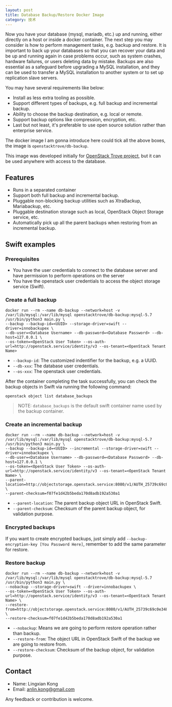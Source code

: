 ```yaml
---
layout: post
title: Database Backup/Restore Docker Image
category: 技术
---
```


Now you have your database (mysql, mariadb, etc.) up and running, either directly on a host or inside a docker container. The next step you may consider is how to perform management tasks, e.g. backup and restore. It is important to back up your databases so that you can recover your data and be up and running again in case problems occur, such as system crashes, hardware failures, or users deleting data by mistake. Backups are also essential as a safeguard before upgrading a MySQL installation, and they can be used to transfer a MySQL installation to another system or to set up replication slave servers.

You may have several requirements like below:

* Install as less extra tooling as possible.
* Support different types of backups, e.g. full backup and incremental backup.
* Ability to choose the backup destination, e.g. local or remote.
* Support backup options like compression, encryption, etc.
* Last but not least, it's preferable to use open source solution rather than enterprise service.

The docker image I am gonna introduce here could tick all the above boxes, the image is `openstacktrove/db-backup`.

This image was developed initially for [OpenStack Trove project](https://docs.openstack.org/trove/latest/), but it can be used anywhere with access to the database.

## Features

* Runs in a separated container
* Support both full backup and incremental backup.
* Pluggable non-blocking backup utilities such as XtraBackup, Mariabackup, etc.
* Pluggable destination storage such as local, OpenStack Object Storage service, etc.
* Automatically pick up all the parent backups when restoring from an incremental backup.

## Swift examples

### Prerequisites

* You have the user credentials to connect to the database server and have permission to perform operations on the server
* You have the openstack user credentials to access the object storage service (Swift).

### Create a full backup

```
docker run --rm --name db-backup --network=host -v /var/lib/mysql:/var/lib/mysql openstacktrove/db-backup:mysql-5.7 /usr/bin/python3 main.py \
--backup --backup-id=<UUID> --storage-driver=swift --driver=innobackupex \
--db-user=<Database Username> --db-password=<Database Password> --db-host=127.0.0.1 \
--os-token=<OpenStack User Token> --os-auth-url=http://openstack.service/identity/v3 --os-tenant=<OpenStack Tenant Name>
```

* `--backup-id`: The customized indentifier for the backup, e.g. a UUID.
* `--db-xxx`: The database user credentials.
* `--os-xxx`: The openstack user credentials.

After the container completing the task successfully, you can check the backup objects in Swift via running the following command:
```
openstack object list database_backups
```

> NOTE: `database_backups` is the default swift container name used by the backup container.

### Create an incremental backup

```
docker run --rm --name db-backup --network=host -v /var/lib/mysql:/var/lib/mysql openstacktrove/db-backup:mysql-5.7 /usr/bin/python3 main.py \
--backup --backup-id=<UUID> --incremental --storage-driver=swift --driver=innobackupex \
--db-user=<Database Username> --db-password=<Database Password> --db-host=127.0.0.1 \
--os-token=<OpenStack User Token> --os-auth-url=http://openstack.service/identity/v3 --os-tenant=<OpenStack Tenant Name> \
--parent-location=http://objectstorage.openstack.service:8080/v1/AUTH_25739c69c0e34841abb340de8b440a24/database_backups/1000.xbstream.gz \
--parent-checksum=f07fe1d42b5beda170d8adb192a530a1
```

* `--parent-location`: The parent backup object URL in OpenStack Swift.
* `--parent-checksum`: Checksum of the parent backup object, for validation purpose.

### Encrypted backups

If you want to create encrypted backups, just simply add `--backup-encryption-key [You Password Here]`, remember to add the same parameter for restore.

### Restore backup

```
docker run --rm --name db-backup --network=host -v /var/lib/mysql:/var/lib/mysql openstacktrove/db-backup:mysql-5.7 /usr/bin/python3 main.py \
--nobackup --storage-driver=swift --driver=innobackupex \
--os-token=<OpenStack User Token> --os-auth-url=http://openstack.service/identity/v3 --os-tenant=<OpenStack Tenant Name> \
--restore-from=http://objectstorage.openstack.service:8080/v1/AUTH_25739c69c0e34841abb340de8b440a24/database_backups/1000.xbstream.gz \
--restore-checksum=f07fe1d42b5beda170d8adb192a530a1
```

* `--nobackup`: Means we are going to perform restore operation rather than backup.
* `--restore-from`: The object URL in OpenStack Swift of the backup we are going to restore from.
* `--restore-checksum`: Checksum of the backup object, for validation purpose.

## Contact

* Name: Lingxian Kong
* Email: anlin.kong@gmail.com

Any feedback or contribution is welcome.
